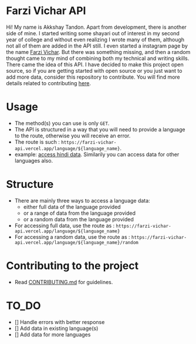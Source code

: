 # Farzi Vichar API
Hi! My name is Akkshay Tandon. Apart from development, there is another side of mine.
I started writing some shayari out of interest in my second year of college and without even realizing I wrote many of them, although not all of them are added in the API still.
I even started a instagram page by the name [Farzi Vichar](https://www.instagram.com/farzivichar/).
But there was something missing, and then a random thought came to my mind of combining both my technical and writing skills.
There came the idea of this API. I have decided to make this project open source, so if you are getting started with open source or you just want to add more data, consider this repository to contribute. You will find more details related to contributing [here]().

# Usage
 - The method(s) you can use is only `GET`.
 - The API is structured in a way that you will need to provide a language to the route, otherwise you will receive an error.
 - The route is such : `https://farzi-vichar-api.vercel.app/language/${language_name}`.
 - example: [access hindi data](https://farzi-vichar-api.vercel.app/language/hindi). Similarily you can access data for  other languages also.

# Structure
 - There are mainly three ways to access a language data:
    - either full data of the language provided
    - or a range of data from the language provided
    - or a random data from the language provided
 - For accessing full data, use the route as : `https://farzi-vichar-api.vercel.app/language/${language_name}`
 - For accessing a random data, use the route as : `https://farzi-vichar-api.vercel.app/language/${language_name}/random`

# Contributing to the project
 - Read [CONTRIBUTING.md]() for guidelines.

# TO_DO 
 - [] Handle errors with better response
 - [] Add data in existing language(s) 
 - [] Add data for more languages